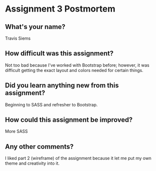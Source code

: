 # Assignment 3 Postmortem

## What's your name?

Travis Siems

## How difficult was this assignment?

Not too bad because I've worked with Bootstrap before; however, it was difficult
getting the exact layout and colors needed for certain things.

## Did you learn anything new from this assignment?

Beginning to SASS and refresher to Bootstrap.

## How could this assignment be improved?

More SASS

## Any other comments?

I liked part 2 (wireframe) of the assignment because it let me put my own
theme and creativity into it.
